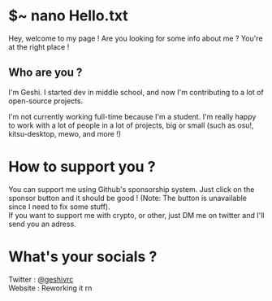 # $~ nano Hello.txt
Hey, welcome to my page ! Are you looking for some info about me ? You're at the right place !

## Who are you ?
I'm Geshi. I started dev in middle school, and now I'm contributing to a lot of open-source projects.    

I'm not currently working full-time because I'm a student. I'm really happy to work with a lot of people in a lot of projects, big or small (such as osu!, kitsu-desktop, mewo, and more !)   

# How to support you ?

You can support me using Github's sponsorship system. Just click on the sponsor button and it should be good ! (Note: The button is unavailable since I need to fix some stuff).  
If you want to support me with crypto, or other, just DM me on twitter and I'll send you an adress.

# What's your socials ?

Twitter : [@geshivrc](https://twitter.com/geshivrc)     
Website : Reworking it rn
